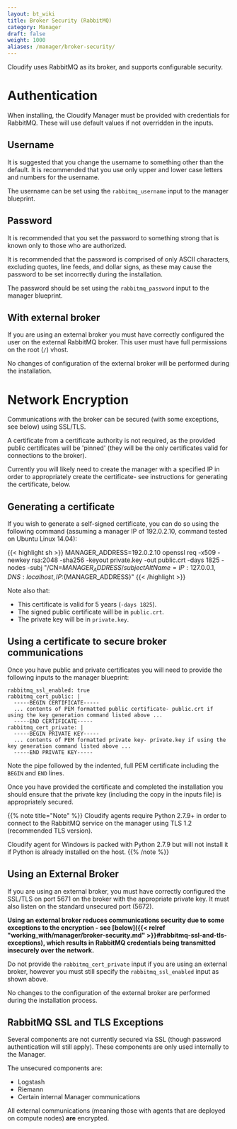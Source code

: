 ```yaml
---
layout: bt_wiki
title: Broker Security (RabbitMQ)
category: Manager
draft: false
weight: 1000
aliases: /manager/broker-security/
---
```


Cloudify uses RabbitMQ as its broker, and supports configurable security.

# Authentication

When installing, the Cloudify Manager must be provided with credentials for RabbitMQ. These will use default values if not overridden in the inputs.

## Username

It is suggested that you change the username to something other than the default. It is recommended that you use only upper and lower case letters and numbers for the username.

The username can be set using the `rabbitmq_username` input to the manager blueprint.

## Password

It is recommended that you set the password to something strong that is known only to those who are authorized.

It is recommended that the password is comprised of only ASCII characters, excluding quotes, line feeds, and dollar signs, as these may cause the password to be set incorrectly during the installation.

The password should be set using the `rabbitmq_password` input to the manager blueprint.

## With external broker

If you are using an external broker you must have correctly configured the user on the external RabbitMQ broker. This user must have full permissions on the root (`/`) vhost.

No changes of configuration of the external broker will be performed during the installation.

# Network Encryption

Communications with the broker can be secured (with some exceptions, see below) using SSL/TLS.

A certificate from a certificate authority is not required, as the provided public certificates will be 'pinned' (they will be the only certificates valid for connections to the broker).

Currently you will likely need to create the manager with a specified IP in order to appropriately create the certificate- see instructions for generating the certificate, below.

## Generating a certificate

If you wish to generate a self-signed certificate, you can do so using the following command (assuming a manager IP of 192.0.2.10, command tested on Ubuntu Linux 14.04):

{{< highlight  sh  >}}
MANAGER_ADDRESS=192.0.2.10
openssl req -x509 -newkey rsa:2048 -sha256 -keyout private.key -out public.crt -days 1825 -nodes -subj "/CN=${MANAGER_ADDRESS} /subjectAltName=IP:127.0.0.1,DNS:localhost,IP:${MANAGER_ADDRESS}"
{{< /highlight >}}

Note also that:

* This certificate is valid for 5 years (`-days 1825`).
* The signed public certificate will be in `public.crt`.
* The private key will be in `private.key`.

## Using a certificate to secure broker communications

Once you have public and private certificates you will need to provide the following inputs to the manager blueprint:

```
rabbitmq_ssl_enabled: true
rabbitmq_cert_public: |
  -----BEGIN CERTIFICATE-----
  ... contents of PEM formatted public certificate- public.crt if using the key generation command listed above ...
  -----END CERTIFICATE-----
rabbitmq_cert_private: |
  -----BEGIN PRIVATE KEY-----
  ... contents of PEM formatted private key- private.key if using the key generation command listed above ...
  -----END PRIVATE KEY-----
```

Note the pipe followed by the indented, full PEM certificate including the `BEGIN` and `END` lines.

Once you have provided the certificate and completed the installation you should ensure that the private key (including the copy in the inputs file) is appropriately secured.

{{% note title="Note" %}}
Cloudify agents require Python 2.7.9+ in order to connect to the RabbitMQ service on the manager using TLS 1.2 (recommended TLS version).

Cloudify agent for Windows is packed with Python 2.7.9 but will not install it if Python is already installed on the host.
{{% /note %}}


## Using an External Broker

If you are using an external broker, you must have correctly configured the SSL/TLS on port 5671 on the broker with the appropriate private key. It must also listen on the standard unsecured port (5672).

**Using an external broker reduces communications security due to some exceptions to the encryption - see [below]({{< relref "working_with/manager/broker-security.md" >}}#rabbitmq-ssl-and-tls-exceptions), which results in RabbitMQ credentials being transmitted insecurely over the network.**

Do not provide the `rabbitmq_cert_private` input if you are using an external broker, however you must still specify the `rabbitmq_ssl_enabled` input as shown above.

No changes to the configuration of the external broker are performed during the installation process.

## RabbitMQ SSL and TLS Exceptions

Several components are not currently secured via SSL (though password authentication will still apply). These components are only used internally to the Manager.

The unsecured components are:

* Logstash
* Riemann
* Certain internal Manager communications

All external communications (meaning those with agents that are deployed on compute nodes) **are** encrypted.
